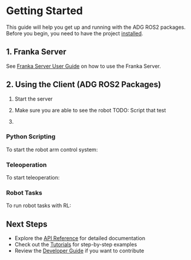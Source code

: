 # Getting Started

This guide will help you get up and running with the ADG ROS2 packages. 
Before you begin, you need to have the project [installed](./installation.md). 

## 1. Franka Server
See [Franka Server User Guide](./franka-server.md) on how to use the Franka Server.

## 2. Using the Client (ADG ROS2 Packages)

1. Start the server 
2. Make sure you are able to see the robot
TODO: Script that test

3. 

### Python Scripting

To start the robot arm control system:


### Teleoperation

To start teleoperation:


### Robot Tasks

To run robot tasks with RL:



## Next Steps

- Explore the [API Reference](../reference/) for detailed documentation
- Check out the [Tutorials](../tutorials/) for step-by-step examples
- Review the [Developer Guide](../developer-guide/contributing.md) if you want to contribute
